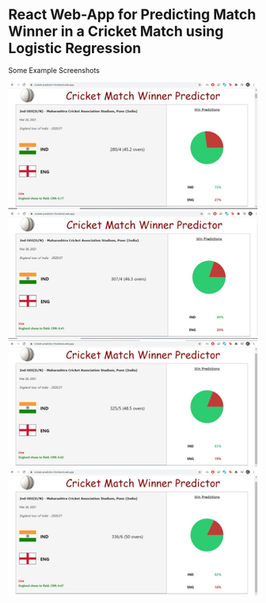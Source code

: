 # React Web-App for Predicting Match Winner in a Cricket Match using Logistic Regression

Some Example Screenshots

<img src="images/Ind_Eng_2nd_ODI_2021_1stInnings_45thOver.JPG" alt="Image-1"/>
<img src="images/Ind_Eng_2nd_ODI_2021_1stInnings_47thOver.JPG" alt="Image-2"/>
<img src="images/Ind_Eng_2nd_ODI_2021__1stInnings_49thOver.JPG" alt="Image-3"/>
<img src="images/Ind_Eng_2nd_ODI_2021__1stInnings_End.JPG" alt="Image-4"/>
